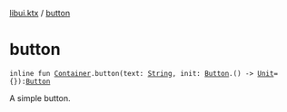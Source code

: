 [libui.ktx](index.md) / [button](./button.md)

# button

`inline fun `[`Container`](-container/index.md)`.button(text: `[`String`](https://kotlinlang.org/api/latest/jvm/stdlib/kotlin/-string/index.html)`, init: `[`Button`](-button/index.md)`.() -> `[`Unit`](https://kotlinlang.org/api/latest/jvm/stdlib/kotlin/-unit/index.html)` = {}): `[`Button`](-button/index.md)

A simple button.

